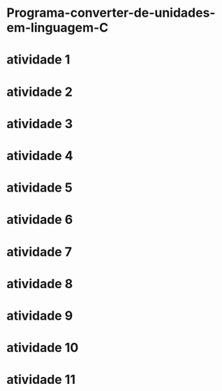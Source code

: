 # Programa-converter-de-unidades-em-linguagem-C

# atividade 1

# atividade 2

# atividade 3

# atividade 4

# atividade 5

# atividade 6

# atividade 7

# atividade 8

# atividade 9

# atividade 10

# atividade 11
